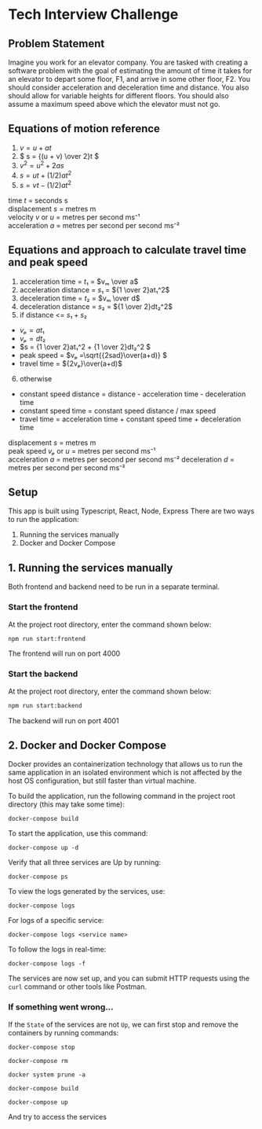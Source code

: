 # Tech Interview Challenge

## Problem Statement

Imagine you work for an elevator company. You are tasked with creating a software problem with the goal of estimating the amount of time it takes for an elevator to depart some floor, F1, and arrive in some other floor, F2. You should consider acceleration and deceleration time and distance. You also should allow for variable heights for different floors. You should also assume a maximum speed above which the elevator must not go.

## Equations of motion reference

1. $` v = u + at `$
2. $` s = {(u + v) \over 2}t `$
3. $` v^2 = u^2 + 2as `$
4. $` s = ut + (1/2)at^2 `$
5. $` s = vt - (1/2) at^2 `$

time $t$ = seconds s  
displacement $s$ = metres m  
velocity $v$ or $u$ = metres per second ms⁻¹  
acceleration $a$ = metres per second per second ms⁻²

## Equations and approach to calculate travel time and peak speed

1. acceleration time = $`t₁`$ = $`vₘ \over a`$
2. acceleration distance = $`s₁`$ = $`{1 \over 2}at₁^2`$
3. deceleration time = $`t₂`$ = $`vₘ \over d`$
4. deceleration distance = $`s₂`$ = $`{1 \over 2}dt₂^2`$
5. if distance <= $`s₁ + s₂ `$

- $`vₚ = at₁`$
- $`vₚ = dt₂`$
- $`s = {1 \over 2}at₁^2 + {1 \over 2}dt₂^2 `$
- peak speed = $`vₚ =\sqrt{{2sad}\over(a+d)} `$
- travel time = $`{2vₚ}\over(a+d)`$

6. otherwise

- constant speed distance = distance - acceleration time - deceleration time
- constant speed time = constant speed distance / max speed
- travel time = acceleration time + constant speed time + deceleration time

displacement $s$ = metres m  
peak speed $vₚ$ or $u$ = metres per second ms⁻¹  
acceleration $a$ = metres per second per second ms⁻²
deceleration $d$ = metres per second per second ms⁻²

## Setup

This app is built using Typescript, React, Node, Express
There are two ways to run the application:

1. Running the services manually
2. Docker and Docker Compose

## 1. Running the services manually

Both frontend and backend need to be run in a separate terminal.

### Start the frontend

At the project root directory, enter the command shown below:

```bash
npm run start:frontend
```

The frontend will run on port 4000

### Start the backend

At the project root directory, enter the command shown below:

```bash
npm run start:backend
```

The backend will run on port 4001

## 2. Docker and Docker Compose

Docker provides an containerization technology that allows us to run the same application in an isolated environment which is not affected by the host OS configuration, but still faster than virtual machine.

To build the application, run the following command in the project root directory (this may take some time):

`docker-compose build`

To start the application, use this command:

`docker-compose up -d`

Verify that all three services are Up by running:

`docker-compose ps`

To view the logs generated by the services, use:

`docker-compose logs`

For logs of a specific service:

`docker-compose logs <service name>`

To follow the logs in real-time:

`docker-compose logs -f`

The services are now set up, and you can submit HTTP requests using the `curl` command or other tools like Postman.

### If something went wrong...

If the `State` of the services are not `Up`, we can first stop and remove the containers by running commands:

`docker-compose stop`

`docker-compose rm`

`docker system prune -a`

`docker-compose build`

`docker-compose up`

And try to access the services
